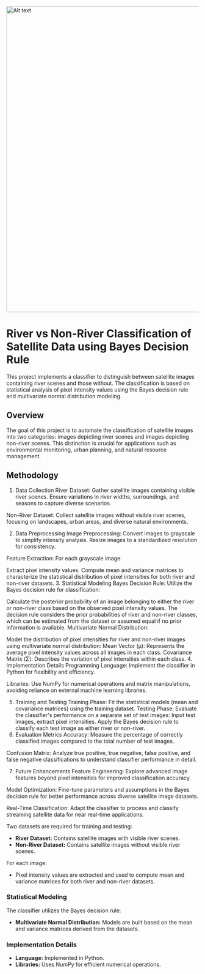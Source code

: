<img src="River vs Non-River.png" alt="Alt text" width="800" />


# River vs Non-River Classification of Satellite Data using Bayes Decision Rule

This project implements a classifier to distinguish between satellite images containing river scenes and those without. The classification is based on statistical analysis of pixel intensity values using the Bayes decision rule and multivariate normal distribution modeling.

## Overview

The goal of this project is to automate the classification of satellite images into two categories: images depicting river scenes and images depicting non-river scenes. This distinction is crucial for applications such as environmental monitoring, urban planning, and natural resource management.

## Methodology
1. Data Collection
River Dataset: Gather satellite images containing visible river scenes. Ensure variations in river widths, surroundings, and seasons to capture diverse scenarios.

Non-River Dataset: Collect satellite images without visible river scenes, focusing on landscapes, urban areas, and diverse natural environments.

2. Data Preprocessing
Image Preprocessing: Convert images to grayscale to simplify intensity analysis. Resize images to a standardized resolution for consistency.

Feature Extraction: For each grayscale image:

Extract pixel intensity values.
Compute mean and variance matrices to characterize the statistical distribution of pixel intensities for both river and non-river datasets.
3. Statistical Modeling
Bayes Decision Rule: Utilize the Bayes decision rule for classification:

Calculate the posterior probability of an image belonging to either the river or non-river class based on the observed pixel intensity values.
The decision rule considers the prior probabilities of river and non-river classes, which can be estimated from the dataset or assumed equal if no prior information is available.
Multivariate Normal Distribution:

Model the distribution of pixel intensities for river and non-river images using multivariate normal distribution:
Mean Vector (μ): Represents the average pixel intensity values across all images in each class.
Covariance Matrix (Σ): Describes the variation of pixel intensities within each class.
4. Implementation Details
Programming Language: Implement the classifier in Python for flexibility and efficiency.

Libraries: Use NumPy for numerical operations and matrix manipulations, avoiding reliance on external machine learning libraries.

5. Training and Testing
Training Phase:
Fit the statistical models (mean and covariance matrices) using the training dataset.
Testing Phase:
Evaluate the classifier's performance on a separate set of test images:
Input test images, extract pixel intensities.
Apply the Bayes decision rule to classify each test image as either river or non-river.
6. Evaluation Metrics
Accuracy: Measure the percentage of correctly classified images compared to the total number of test images.

Confusion Matrix: Analyze true positive, true negative, false positive, and false negative classifications to understand classifier performance in detail.

7. Future Enhancements
Feature Engineering: Explore advanced image features beyond pixel intensities for improved classification accuracy.

Model Optimization: Fine-tune parameters and assumptions in the Bayes decision rule for better performance across diverse satellite image datasets.

Real-Time Classification: Adapt the classifier to process and classify streaming satellite data for near real-time applications.



Two datasets are required for training and testing:
- **River Dataset:** Contains satellite images with visible river scenes.
- **Non-River Dataset:** Contains satellite images without visible river scenes.

For each image:
- Pixel intensity values are extracted and used to compute mean and variance matrices for both river and non-river datasets.

### Statistical Modeling

The classifier utilizes the Bayes decision rule:
- **Multivariate Normal Distribution:** Models are built based on the mean and variance matrices derived from the datasets.

### Implementation Details

- **Language:** Implemented in Python.
- **Libraries:** Uses NumPy for efficient numerical operations.

